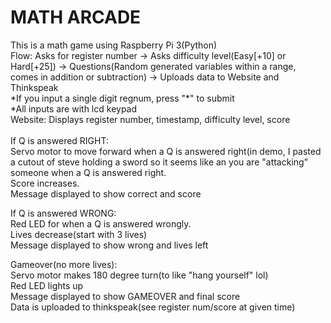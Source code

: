 <h1>MATH ARCADE</h1> 
This is a math game using Raspberry Pi 3(Python) <br>
Flow: Asks for register number -> Asks difficulty level(Easy[+10] or Hard[+25]) -> Questions(Random generated variables within a range, comes in addition or subtraction) -> Uploads data to Website and Thinkspeak <br>
*If you input a single digit regnum, press "*" to submit <br>
*All inputs are with lcd keypad <br>
Website: Displays register number, timestamp, difficulty level, score<br>
<br>
If Q is answered RIGHT:<br>
Servo motor to move forward when a Q is answered right(in demo, I pasted a cutout of steve holding a sword so it seems like an you are "attacking" someone when a Q is answered right. <br>
Score increases. <br>
Message displayed to show correct and score <br>

If Q is answered WRONG:<br>
Red LED for when a Q is answered wrongly. <br>
Lives decrease(start with 3 lives)<br>
Message displayed to show wrong and lives left  <br>

Gameover(no more lives):<br>
Servo motor makes 180 degree turn(to like "hang yourself" lol)<br>
Red LED lights up<br>
Message displayed to show GAMEOVER and final score <br>
Data is uploaded to thinkspeak(see register num/score at given time)<br>
